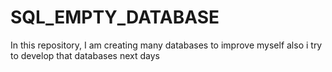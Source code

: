 # SQL_EMPTY_DATABASE
In this repository, I am creating many databases to improve myself also i try to develop that databases next days
